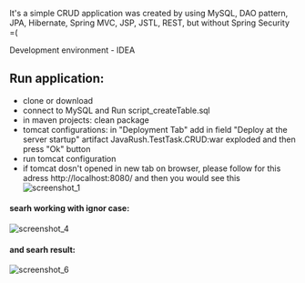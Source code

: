 It's a simple CRUD application was created by using MySQL, DAO pattern, JPA, Hibernate, Spring MVC, JSP, JSTL, REST, but without Spring Security =(

Development environment - IDEA
## Run application:
- clone or download
- connect to MySQL and Run script_createTable.sql
- in maven projects: clean package
- tomcat configurations: in "Deployment Tab" add in field "Deploy at the server startup" artifact JavaRush.TestTask.CRUD:war exploded and then press "Ok" button
- run tomcat configuration
- if tomcat dosn't opened in new tab on browser, please follow for this adress http://localhost:8080/ and then you would see this
![screenshot_1](https://user-images.githubusercontent.com/26378027/28730491-112e0652-73d9-11e7-9683-6f6c7fe4c284.png)

#### searh working with ignor case:
![screenshot_4](https://user-images.githubusercontent.com/26378027/28730711-df2104a6-73d9-11e7-915e-f968b2f1ce24.png)
#### and searh result:
![screenshot_6](https://user-images.githubusercontent.com/26378027/28730775-113e5268-73da-11e7-8757-a106a0202d1d.png)
